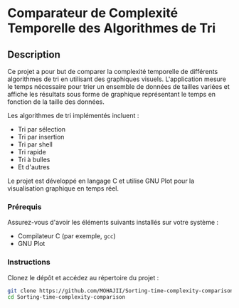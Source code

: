 # Comparateur de Complexité Temporelle des Algorithmes de Tri

## Description

Ce projet a pour but de comparer la complexité temporelle de différents algorithmes de tri en utilisant des graphiques visuels. L'application mesure le temps nécessaire pour trier un ensemble de données de tailles variées et affiche les résultats sous forme de graphique représentant le temps en fonction de la taille des données. 

Les algorithmes de tri implémentés incluent :
- Tri par sélection
- Tri par insertion
- Tri par shell
- Tri rapide
- Tri à bulles
- Et d'autres

Le projet est développé en langage C et utilise GNU Plot pour la visualisation graphique en temps réel.

### Prérequis

Assurez-vous d'avoir les éléments suivants installés sur votre système :
- Compilateur C (par exemple, `gcc`)
- GNU Plot

### Instructions

Clonez le dépôt et accédez au répertoire du projet :
```bash
git clone https://github.com/MOHAJII/Sorting-time-complexity-comparison.git
cd Sorting-time-complexity-comparison
